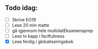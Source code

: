 ## Todo idag:

- [ ] Skrive EO19
- [ ] Lese 20 min matte
- [ ] gå igjennom hele multidatEksamensprep
- [ ] Lese to kapp i factfullness
- [x] Lese ferdig i globaliseringsbok
